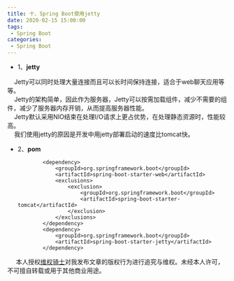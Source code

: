 ```yaml
---
title: 十、Spring Boot使用jetty
date: 2020-02-15 15:00:00
tags:
 - Spring Boot
categories:
 - Spring Boot
---
```


    
   * 1、**jetty**<br/>

&nbsp;&nbsp;&nbsp;&nbsp;Jetty可以同时处理大量连接而且可以长时间保持连接，适合于web聊天应用等等。<br/>
&nbsp;&nbsp;&nbsp;&nbsp;Jetty的架构简单，因此作为服务器，Jetty可以按需加载组件，减少不需要的组件，减少了服务器内存开销，从而提高服务器性能。<br/>
&nbsp;&nbsp;&nbsp;&nbsp;Jetty默认采用NIO结束在处理I/O请求上更占优势，在处理静态资源时，性能较高。<br/>
&nbsp;&nbsp;&nbsp;&nbsp;我们使用jetty的原因是开发中用jetty部署启动的速度比tomcat快。<br/>

   * 2、**pom**<br/>         


       
                 <dependency>
                     <groupId>org.springframework.boot</groupId>
                     <artifactId>spring-boot-starter-web</artifactId>
                     <exclusions>
                         <exclusion>
                             <groupId>org.springframework.boot</groupId>
                             <artifactId>spring-boot-starter-tomcat</artifactId>
                         </exclusion>
                     </exclusions>
                 </dependency>
                 <dependency>
                     <groupId>org.springframework.boot</groupId>
                     <artifactId>spring-boot-starter-jetty</artifactId>
                 </dependency>

&nbsp;&nbsp;&nbsp;&nbsp; 本人授权[维权骑士](http://rightknights.com)对我发布文章的版权行为进行追究与维权。未经本人许可，不可擅自转载或用于其他商业用途。


 
